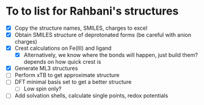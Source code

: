 # To to list for Rahbani's structures

- [x] Copy the structure names, SMILES, charges to excel
- [x] Obtain SMILES structure of deprotonated forms (be careful with anion charges)
- [x] Crest calculations on Fe(III) and ligand
  - [x] Alternatively, we know where the bonds will happen, just build them? depends on how quick crest is
- [x] Generate ML3 structures
- [ ] Perform xTB to get approximate structure
- [ ] DFT minimal basis set to get a better structure
  - [ ] Low spin only?
- [ ] Add solvation shells, calculate single points, redox potentials
